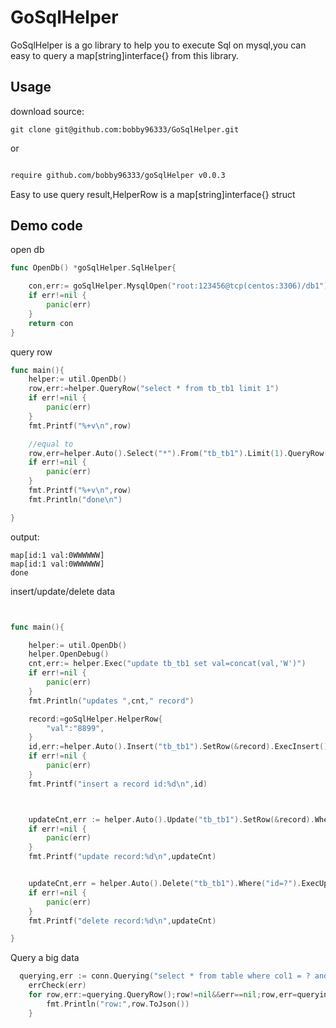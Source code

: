 # GoSqlHelper
GoSqlHelper is a go library to help you to execute Sql on mysql,you can easy to query a map[string]interface{} from this library.

## Usage

download source:
```shell
git clone git@github.com:bobby96333/GoSqlHelper.git
```
or
```go.md

require github.com/bobby96333/goSqlHelper v0.0.3

```



Easy to use query result,HelperRow is a map[string]interface{} struct

## Demo code

open db
````go
func OpenDb() *goSqlHelper.SqlHelper{

	con,err:= goSqlHelper.MysqlOpen("root:123456@tcp(centos:3306)/db1")
	if err!=nil {
		panic(err)
	}
	return con
}
````

query row
```go
func main(){
	helper:= util.OpenDb()
	row,err:=helper.QueryRow("select * from tb_tb1 limit 1")
	if err!=nil {
		panic(err)
	}
	fmt.Printf("%+v\n",row)

	//equal to
	row,err=helper.Auto().Select("*").From("tb_tb1").Limit(1).QueryRow()
	if err!=nil {
		panic(err)
	}
	fmt.Printf("%+v\n",row)
	fmt.Println("done\n")

}

```
output:
```text
map[id:1 val:0WWWWWW]
map[id:1 val:0WWWWWW]
done

```

insert/update/delete data
```go


func main(){

	helper:= util.OpenDb()
	helper.OpenDebug()
	cnt,err:= helper.Exec("update tb_tb1 set val=concat(val,'W')")
	if err!=nil {
		panic(err)
	}
	fmt.Println("updates ",cnt," record")

	record:=goSqlHelper.HelperRow{
		"val":"8899",
	}
	id,err:=helper.Auto().Insert("tb_tb1").SetRow(&record).ExecInsert()
	if err!=nil {
		panic(err)
	}
	fmt.Printf("insert a record id:%d\n",id)



	updateCnt,err := helper.Auto().Update("tb_tb1").SetRow(&record).Where("id=?").ExecUpdateOrDel(5)
	if err!=nil {
		panic(err)
	}
	fmt.Printf("update record:%d\n",updateCnt)


	updateCnt,err = helper.Auto().Delete("tb_tb1").Where("id=?").ExecUpdateOrDel(id)
	if err!=nil {
		panic(err)
	}
	fmt.Printf("delete record:%d\n",updateCnt)

}

```

Query a big data

```go
  querying,err := conn.Querying("select * from table where col1 = ? and  col2 = ?","123","abc")
	errCheck(err)
	for row,err:=querying.QueryRow();row!=nil&&err==nil;row,err=querying.QueryRow() {
		fmt.Println("row:",row.ToJson())
	}



